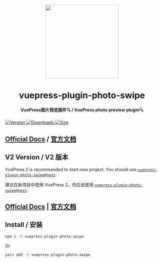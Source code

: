 <!-- markdownlint-disable -->
<p align="center">
  <img width="240" src="https://vuepress-theme-hope.github.io/v1/logo.svg" style="text-align: center;"/>
</p>
<h1 align="center">vuepress-plugin-photo-swipe</h1>
<h4 align="center">VuePress图片预览插件🔍 / VuePress photo preview plugin🔍</h4>

[![Version](https://img.shields.io/npm/v/vuepress-plugin-photo-swipe.svg?style=flat-square&logo=npm) ![Downloads](https://img.shields.io/npm/dm/vuepress-plugin-photo-swipe.svg?style=flat-square&logo=npm) ![Size](https://img.shields.io/bundlephobia/min/vuepress-plugin-photo-swipe?style=flat-square&logo=npm)](https://www.npmjs.com/package/vuepress-plugin-photo-swipe)

<!-- markdownlint-restore -->

## [Official Docs](https://vuepress-theme-hope.github.io/v1/photo-swipe) / [官方文档](https://vuepress-theme-hope.gitee.io/v1/photo-swipe/zh/)

## V2 Version / V2 版本

VuePress 2 is recommanded to start new project. You should use [`vuepress-plugin-photo-swipe@next`](https://vuepress-theme-hope.github.io/v2/photo-swipe/).

建议在新项目中使用 VuePress 2。你应该使用 [`vuepress-plugin-photo-swipe@next`](https://vuepress-theme-hope.gitee.io/v2/photo-swipe/zh/).

## [Official Docs](https://vuepress-theme-hope.github.io/v1/photo-swipe/) | [官方文档](https://vuepress-theme-hope.gitee.io/v1/photo-swipe/zh/)

## Install / 安装

```bash
npm i -D vuepress-plugin-photo-swipe
```

Or

```bash
yarn add -D vuepress-plugin-photo-swipe
```
